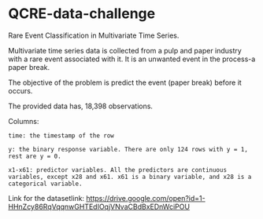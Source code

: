 # QCRE-data-challenge

Rare Event Classification in Multivariate Time Series.

Multivariate time series data is collected from a pulp and paper industry with a rare event associated with it. It is an unwanted event in the process-a paper break.

The objective of the problem is predict the event (paper break) before it occurs.

The provided data has, 18,398 observations.

Columns:

    time: the timestamp of the row
    
    y: the binary response variable. There are only 124 rows with y = 1, rest are y = 0.
    
    x1-x61: predictor variables. All the predictors are continuous variables, except x28 and x61. x61 is a binary variable, and x28 is a categorical variable. 

Link for the datasetlink: https://drive.google.com/open?id=1-HHnZcy86RqVqqnwGHTEdIOqjVNvaCBdBxEDnWciPOU
